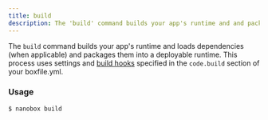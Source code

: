 ```yaml
---
title: build
description: The 'build' command builds your app's runtime and and packages it into a deployable runtime package.
---
```


The `build` command builds your app's runtime and loads dependencies (when applicable) and packages them into a deployable runtime. This process uses settings and [build hooks](/app-config/build-deploy-hooks/#build-amp-compile-hooks) specified in the `code.build` section of your boxfile.yml.

### Usage
```shell
$ nanobox build
```
